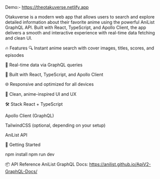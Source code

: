 
Demo:-  https://theotakuverse.netlify.app

Otakuverse is a modern web app that allows users to search and explore detailed information about their favorite anime
using the powerful AniList GraphQL API. Built with React, TypeScript, and Apollo Client, the app delivers a smooth and
interactive experience with real-time data fetching and clean UI.

🔥 Features
🔍 Instant anime search with cover images, titles, scores, and episodes

📖 Real-time data via GraphQL queries

🧩 Built with React, TypeScript, and Apollo Client

🌐 Responsive and optimized for all devices

🎌 Clean, anime-inspired UI and UX

🛠️ Stack
React + TypeScript

Apollo Client (GraphQL)

TailwindCSS (optional, depending on your setup)

AniList API

🚀 Getting Started

npm install
npm run dev

📦 API Reference
AniList GraphQL Docs: https://anilist.github.io/ApiV2-GraphQL-Docs/
